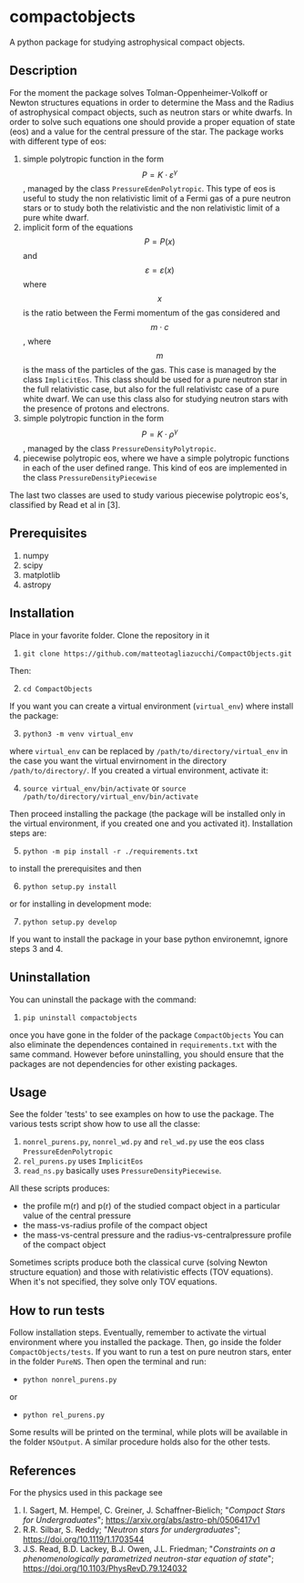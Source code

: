 # compactobjects

A python package for studying astrophysical compact objects.

## Description

For the moment the package solves Tolman-Oppenheimer-Volkoff or Newton structures equations in order to determine the Mass and the Radius of astrophysical compact objects, such as neutron stars or white dwarfs. In order to solve such equations one should provide a proper equation of state (eos) and a value for the central pressure of the star.
The package works with different type of eos:
1. simple polytropic function in the form $$P = K\cdot\varepsilon^\gamma$$, managed by the class `PressureEdenPolytropic`. This type of eos is useful to study the non relativistic limit of a Fermi gas of a pure neutron stars or to study both the relativistic and the non relativistic limit of a pure white dwarf.
2. implicit form of the equations $$P = P(x)$$ and $$\varepsilon = \varepsilon(x)$$ where $$x$$ is the ratio between the Fermi momentum of the gas considered and $$m\cdot c$$, where $$m$$ is the mass of the particles of the gas. This case is managed by the class `ImplicitEos`. This class should be used for a pure neutron star in the full relativistic case, but also for the full relativistc case of a pure white dwarf. We can use this class also for studying neutron stars with the presence of protons and electrons.
3. simple polytropic function in the form $$P = K\cdot\rho^\gamma$$, managed by the class `PressureDensityPolytropic`. 
4. piecewise polytropic eos, where we have a simple polytropic functions in each of the user defined range. This kind of eos are implemented in the class `PressureDensityPiecewise`

The last two classes are used to study various piecewise polytropic eos's, classified by Read et al in [3].

## Prerequisites

1. numpy
2. scipy
3. matplotlib
4. astropy

## Installation

Place in your favorite folder.
Clone the repository in it

1. `git clone https://github.com/matteotagliazucchi/CompactObjects.git`

Then:

2. `cd CompactObjects`

If you want you can create a virtual environment (`virtual_env`) where install the package:

3. `python3 -m venv virtual_env`

where `virtual_env` can be replaced by `/path/to/directory/virtual_env` in the case you want the virtual envirnoment in the directory `/path/to/directory/`.
If you created a virtual environment, activate it:

4. `source virtual_env/bin/activate` or `source /path/to/directory/virtual_env/bin/activate`

Then proceed installing the package (the package will be installed only in the virtual environment, if you created one and you activated it). 
Installation steps are:

5. `python -m pip install -r ./requirements.txt`

to install the prerequisites and then

6. `python setup.py install`

or for installing in development mode:

7. `python setup.py develop`

If you want to install the package in your base python environemnt, ignore steps 3 and 4.

## Uninstallation

You can uninstall the package with the command:

1. `pip uninstall compactobjects`

once you have gone in the folder of the package `CompactObjects`
You can also eliminate the dependences contained in `requirements.txt` with the same command. However before uninstalling, you should ensure that the packages are not dependencies for other existing packages.

## Usage

See the folder 'tests' to see examples on how to use the package. The various tests script show how to use all the classe:
1. `nonrel_purens.py`, `nonrel_wd.py` and `rel_wd.py` use the eos class `PressureEdenPolytropic`
2. `rel_purens.py` uses `ImplicitEos`
3. `read_ns.py` basically uses `PressureDensityPiecewise`.

All these scripts produces:
- the profile m(r) and p(r) of the studied compact object in a particular value of the central pressure
- the mass-vs-radius profile of the compact object
- the mass-vs-central pressure and the radius-vs-centralpressure profile of the compact object

Sometimes scripts produce both the classical curve (solving Newton structure equation) and those with relativistic effects (TOV equations). When it's not specified, they solve only TOV equations.


## How to run tests

Follow installation steps. Eventually, remember to activate the virtual environment where you installed the package. 
Then, go inside the folder `CompactObjects/tests`. If you want to run a test on pure neutron stars, enter in the folder `PureNS`. Then open the terminal and run:

- `python nonrel_purens.py`

or 

- `python rel_purens.py`

Some results will be printed on the terminal, while plots will be available in the folder `NSOutput`.
A similar procedure holds also for the other tests.

## References

For the physics used in this package see 
1. I. Sagert, M. Hempel, C. Greiner, J. Schaffner-Bielich; "*Compact Stars for Undergraduates*"; https://arxiv.org/abs/astro-ph/0506417v1
2. R.R. Silbar, S. Reddy; "*Neutron stars for undergraduates*"; https://doi.org/10.1119/1.1703544
3. J.S. Read, B.D. Lackey, B.J. Owen, J.L. Friedman; "*Constraints on a phenomenologically parametrized neutron-star equation of state*"; https://doi.org/10.1103/PhysRevD.79.124032
